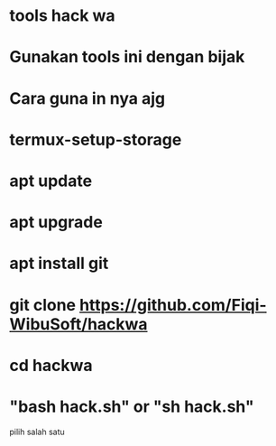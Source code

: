 # tools hack wa
# Gunakan tools ini dengan bijak
# Cara guna in nya ajg
# termux-setup-storage
# apt update 
# apt upgrade 
# apt install git 
# git clone https://github.com/Fiqi-WibuSoft/hackwa
# cd hackwa
# "bash hack.sh" or "sh hack.sh"
   pilih salah satu
